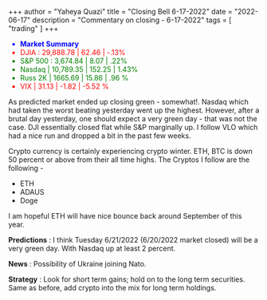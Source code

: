 +++
author = "Yaheya Quazi"
title = "Closing Bell 6-17-2022"
date = "2022-06-17"
description = "Commentary on closing - 6-17-2022"
tags = [
"trading"
]
+++

<ul class="list-group w-50">
  <li class="list-group-item" style="color:blue;">
      <strong>Market Summary</strong> 
  </li>
  <li class="list-group-item" style="color:red;">
      DJIA : 29,888.78 | 62.46 | -.13% 
  </li>
  <li class="list-group-item" style="color:green;"> 
      S&P 500 : 3,674.84 | 8.07 | .22%
  </li>
  <li class="list-group-item" style="color:green;"> 
      Nasdaq | 10,789.35 | 152.25 | 1.43%
  </li>
  <li class="list-group-item" style="color:green;"> 
      Russ 2K | 1665.69 | 15.86 | .96 %
  </li>
   <li class="list-group-item" style="color:red;"> 
      VIX | 31.13 | -1.82 | -5.52 %
  </li>
</ul>

As predicted market ended up closing green - somewhat!. Nasdaq which had taken the worst beating yesterday went up the highest. However, after a brutal day yesterday, one should expect a very green day - that was not the case. DJI essentially closed flat while S&P marginally up. I follow VLO which had a nice run and dropped a bit in the past few weeks.

Crypto currency is certainly experiencing crypto winter. ETH, BTC is down 50 percent or above from their all time highs. The Cryptos I follow are the following - 

* ETH
* ADAUS
* Doge

I am hopeful ETH will have nice bounce back around September of this year. 

**Predictions** : I think Tuesday 6/21/2022 (6/20/2022 market closed) will be a very green day. With Nasdaq up at least 2 percent. 

**News** : Possibility of Ukraine joining Nato.

**Strategy** : Look for short term gains; hold on to the long term securities. Same as before, add crypto into the mix for long term holdings.

